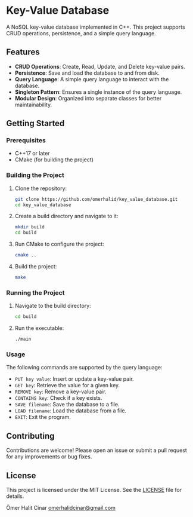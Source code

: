 # Key-Value Database

A NoSQL key-value database implemented in C++. This project supports CRUD operations, persistence, and a simple query language.

## Features

- **CRUD Operations**: Create, Read, Update, and Delete key-value pairs.
- **Persistence**: Save and load the database to and from disk.
- **Query Language**: A simple query language to interact with the database.
- **Singleton Pattern**: Ensures a single instance of the query language.
- **Modular Design**: Organized into separate classes for better maintainability.

## Getting Started

### Prerequisites

- C++17 or later
- CMake (for building the project)

### Building the Project

1. Clone the repository:
    ```sh
    git clone https://github.com/omerhalid/key_value_database.git
    cd key_value_database
    ```

2. Create a build directory and navigate to it:
    ```sh
    mkdir build
    cd build
    ```

3. Run CMake to configure the project:
    ```sh
    cmake ..
    ```

4. Build the project:
    ```sh
    make
    ```

### Running the Project

1. Navigate to the build directory:
    ```sh
    cd build
    ```

2. Run the executable:
    ```sh
    ./main
    ```

### Usage

The following commands are supported by the query language:

- `PUT key value`: Insert or update a key-value pair.
- `GET key`: Retrieve the value for a given key.
- `REMOVE key`: Remove a key-value pair.
- `CONTAINS key`: Check if a key exists.
- `SAVE filename`: Save the database to a file.
- `LOAD filename`: Load the database from a file.
- `EXIT`: Exit the program.


## Contributing

Contributions are welcome! Please open an issue or submit a pull request for any improvements or bug fixes.

## License

This project is licensed under the MIT License. See the [LICENSE](LICENSE) file for details.

Ömer Halit Cinar
omerhalidcinar@gmail.com